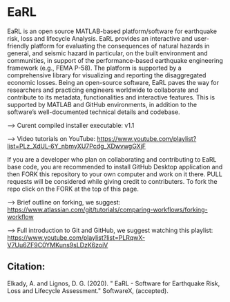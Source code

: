 # EaRL

EaRL is an open source MATLAB-based platform/software for earthquake risk, loss and lifecycle Analysis. EaRL provides an interactive and user-friendly platform for evaluating the consequences of natural hazards in general, and seismic hazard in particular, on the built environment and communities, in support of the performance-based earthquake engineering framework (e.g., FEMA P-58). The platform is supported by a comprehensive library for visualizing and reporting the disaggregated economic losses. Being an open-source software, EaRL paves the way for researchers and practicing engineers worldwide to collaborate and contribute to its metadata, functionalities and interactive features. This is supported by MATLAB and GitHub environments, in addition to the software’s well-documented technical details and codebase.

--> Curent compiled installer executable: v1.1

--> Video tutorials on YouTube: https://www.youtube.com/playlist?list=PLz_XdUL-6Y_nbmyXU7Pcdg_XDwvwgGXjF

If you are a developer who plan on collaborating and contributing to EaRL base code, you are recommended to install GitHub Desktop application and then FORK this repository to your own computer and work on it there. PULL requests will be considered while giving credit to contributers. To fork the repo click on the FORK at the top of this page.

--> Brief outline on forking, we suggest: https://www.atlassian.com/git/tutorials/comparing-workflows/forking-workflow

--> Full introduction to Git and GitHub, we suggest watching this playlist: https://www.youtube.com/playlist?list=PLRqwX-V7Uu6ZF9C0YMKuns9sLDzK6zoiV

Citation:
---------

Elkady, A. and Lignos, D. G. (2020). " EaRL - Software for Earthquake Risk, Loss and Lifecycle Assessment." SoftwareX, (accepted).

